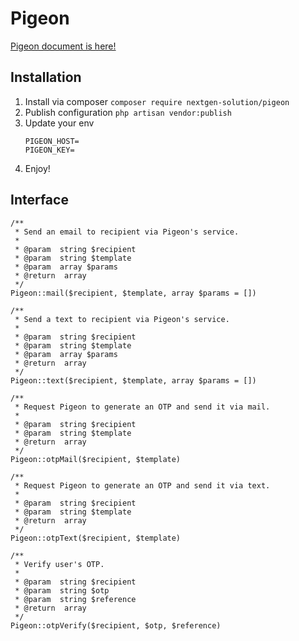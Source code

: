 # Pigeon

[Pigeon document is here!](https://documenter.getpostman.com/view/6412926/SVYkyMqq)

## Installation

1. Install via composer `composer require nextgen-solution/pigeon`
2. Publish configuration `php artisan vendor:publish`
3. Update your env
    ```
    PIGEON_HOST=
    PIGEON_KEY=
    ```
4. Enjoy!

## Interface

```
/**
 * Send an email to recipient via Pigeon's service.
 *
 * @param  string $recipient
 * @param  string $template
 * @param  array $params
 * @return  array
 */
Pigeon::mail($recipient, $template, array $params = [])

/**
 * Send a text to recipient via Pigeon's service.
 *
 * @param  string $recipient
 * @param  string $template
 * @param  array $params
 * @return  array
 */
Pigeon::text($recipient, $template, array $params = [])

/**
 * Request Pigeon to generate an OTP and send it via mail.
 *
 * @param  string $recipient
 * @param  string $template
 * @return  array
 */
Pigeon::otpMail($recipient, $template)

/**
 * Request Pigeon to generate an OTP and send it via text.
 *
 * @param  string $recipient
 * @param  string $template
 * @return  array
 */
Pigeon::otpText($recipient, $template)

/**
 * Verify user's OTP.
 *
 * @param  string $recipient
 * @param  string $otp
 * @param  string $reference
 * @return  array
 */
Pigeon::otpVerify($recipient, $otp, $reference)
```
